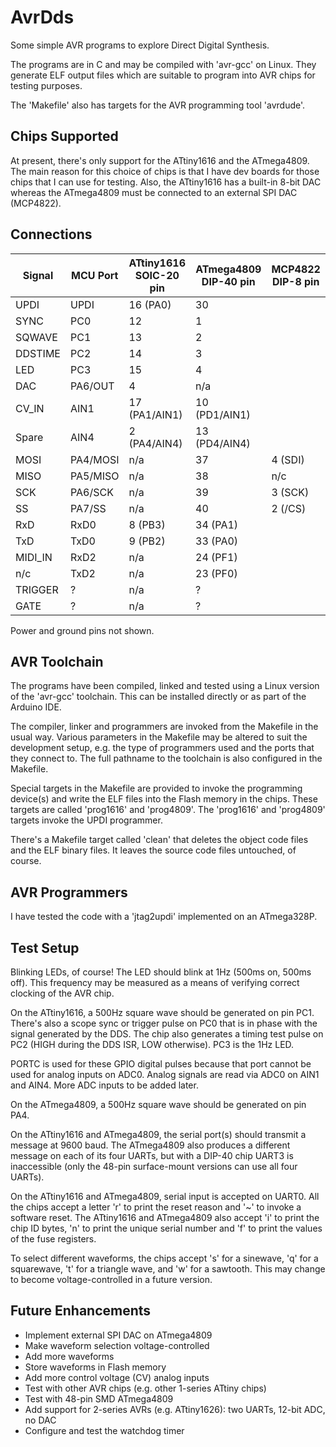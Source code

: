 # AvrDds

Some simple AVR programs to explore Direct Digital Synthesis.

The programs are in C and may be compiled with 'avr-gcc' on Linux.
They generate ELF output files which are suitable to program into
AVR chips for testing purposes.

The 'Makefile' also has targets for the AVR programming tool 'avrdude'.

## Chips Supported

At present, there's only support for the ATtiny1616 and the ATmega4809.
The main reason for this choice of chips is that I have dev boards
for those chips that I can use for testing.
Also, the ATtiny1616 has a built-in 8-bit DAC whereas the ATmega4809 must
be connected to an external SPI DAC (MCP4822).

## Connections

| Signal  | MCU Port | ATtiny1616 SOIC-20 pin | ATmega4809 DIP-40 pin | MCP4822 DIP-8 pin |
|---------|----------|------------------------|-----------------------|-------------------|
| UPDI    | UPDI     | 16 (PA0)               | 30                    |                   |
| SYNC    | PC0      | 12                     | 1                     |                   |
| SQWAVE  | PC1      | 13                     | 2                     |                   |
| DDSTIME | PC2      | 14                     | 3                     |                   |
| LED     | PC3      | 15                     | 4                     |                   |
| DAC     | PA6/OUT  | 4                      | n/a                   |                   |
| CV_IN   | AIN1     | 17 (PA1/AIN1)          | 10 (PD1/AIN1)         |                   |
| Spare   | AIN4     | 2 (PA4/AIN4)           | 13 (PD4/AIN4)         |                   |
| MOSI    | PA4/MOSI | n/a                    | 37                    | 4 (SDI)           |
| MISO    | PA5/MISO | n/a                    | 38                    | n/c               |
| SCK     | PA6/SCK  | n/a                    | 39                    | 3 (SCK)           |
| SS      | PA7/SS   | n/a                    | 40                    | 2 (/CS)           |
| RxD     | RxD0     | 8 (PB3)                | 34 (PA1)              |                   |
| TxD     | TxD0     | 9 (PB2)                | 33 (PA0)              |                   |
| MIDI_IN | RxD2     | n/a                    | 24 (PF1)              |                   |
| n/c     | TxD2     | n/a                    | 23 (PF0)              |                   |
| TRIGGER | ?        | n/a                    | ?                     |                   |
| GATE    | ?        | n/a                    | ?                     |                   |

Power and ground pins not shown.

## AVR Toolchain

The programs have been compiled, linked and tested using a Linux version
of the 'avr-gcc' toolchain.
This can be installed directly or as part of the Arduino IDE.

The compiler, linker and programmers are invoked from the Makefile in
the usual way.
Various parameters in the Makefile may be altered to suit the development
setup, e.g. the type of programmers used and the ports that they connect to.
The full pathname to the toolchain is also configured in the Makefile.

Special targets in the Makefile are provided to invoke the programming
device(s) and write the ELF files into the Flash memory in the chips.
These targets are called 'prog1616' and 'prog4809'.
The 'prog1616' and 'prog4809' targets invoke the UPDI programmer.

There's a Makefile target called 'clean' that deletes the object code files
and the ELF binary files.
It leaves the source code files untouched, of course.

## AVR Programmers

I have tested the code with a 'jtag2updi' implemented on an ATmega328P.

## Test Setup

Blinking LEDs, of course!
The LED should blink at 1Hz (500ms on, 500ms off).
This frequency may be measured as a means of verifying correct
clocking of the AVR chip.

On the ATtiny1616, a 500Hz square wave should be generated on pin PC1.
There's also a scope sync or trigger pulse on PC0 that is in phase with the
signal generated by the DDS.
The chip also generates a timing test pulse on PC2
(HIGH during the DDS ISR, LOW otherwise).
PC3 is the 1Hz LED.

PORTC is used for these GPIO digital pulses because that port cannot be used
for analog inputs on ADC0.
Analog signals are read via ADC0 on AIN1 and AIN4.
More ADC inputs to be added later.

On the ATmega4809, a 500Hz square wave should be generated on pin PA4.

On the ATtiny1616 and ATmega4809,
the serial port(s) should transmit a message at 9600 baud.
The ATmega4809 also produces a different message on each of its four
UARTs, but with a DIP-40 chip UART3 is inaccessible (only the 48-pin
surface-mount versions can use all four UARTs).

On the ATtiny1616 and ATmega4809,
serial input is accepted on UART0.
All the chips accept a letter 'r' to print the reset reason and
'~' to invoke a software reset.
The ATtiny1616 and ATmega4809 also accept 'i' to print the chip ID
bytes, 'n' to print the unique serial number and 'f' to print the
values of the fuse registers.

To select different waveforms, the chips accept 's' for a sinewave,
'q' for a squarewave, 't' for a triangle wave, and 'w' for a sawtooth.
This may change to become voltage-controlled in a future version.

## Future Enhancements

* Implement external SPI DAC on ATmega4809
* Make waveform selection voltage-controlled
* Add more waveforms
* Store waveforms in Flash memory
* Add more control voltage (CV) analog inputs
* Test with other AVR chips (e.g. other 1-series ATtiny chips)
* Test with 48-pin SMD ATmega4809
* Add support for 2-series AVRs (e.g. ATtiny1626): two UARTs, 12-bit ADC, no DAC
* Configure and test the watchdog timer

